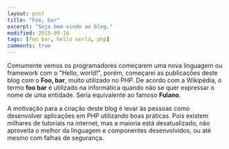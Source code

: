 ```yaml
---
layout: post
title: "Foo, bar"
excerpt: "Seja bem-vindo ao blog."
modified: 2015-09-16
tags: [foo bar, hello world, php]
comments: true
---
```


Comumente vemos os programadores começarem uma nova linguagem ou framework com o "Hello, world!", porém, começarei as publicações deste blog com o **Foo, bar**, muito utilizado no PHP. De acordo com a Wikipédia, o termo **foo bar** é utilizado na informática quando não se quer expressar o nome de uma entidade. Seria equivalente ao famoso **Fulano**.

A motivação para a criação deste blog é levar às pessoas como desenvolver aplicações em PHP utilizando boas práticas. Pois existem milhares de tutoriais na internet, mas a maioria está desatualizado, não aproveita o melhor da linguagem e componentes desenvolvidos, ou até mesmo com falhas de segurança.